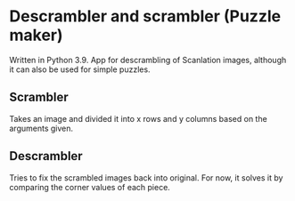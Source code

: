 # Descrambler and scrambler (Puzzle maker)

Written in Python 3.9. App for descrambling of Scanlation images, although it can also be used for simple puzzles.

## Scrambler

Takes an image and divided it into x rows and y columns based on the arguments given.

## Descrambler

Tries to fix the scrambled images back into original. For now, it solves it by comparing the corner values of each
piece.